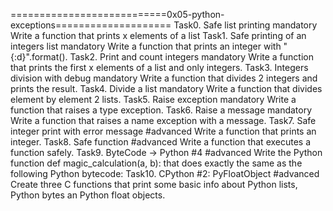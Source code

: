 ===========================0x05-python-exceptions====================
Task0. Safe list printing
mandatory
Write a function that prints x elements of a list
Task1. Safe printing of an integers list
mandatory
Write a function that prints an integer with "{:d}".format().
Task2. Print and count integers
mandatory
Write a function that prints the first x elements of a list and only integers.
Task3. Integers division with debug
mandatory
Write a function that divides 2 integers and prints the result.
Task4. Divide a list
mandatory
Write a function that divides element by element 2 lists.
Task5. Raise exception
mandatory
Write a function that raises a type exception.
Task6. Raise a message
mandatory
Write a function that raises a name exception with a message.
Task7. Safe integer print with error message
#advanced
Write a function that prints an integer.
Task8. Safe function
#advanced
Write a function that executes a function safely.
Task9. ByteCode -> Python #4
#advanced
Write the Python function def magic_calculation(a, b): that does exactly the same as the following Python bytecode:
Task10. CPython #2: PyFloatObject
#advanced
Create three C functions that print some basic info about Python lists, Python bytes an Python float objects.
